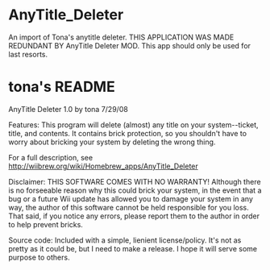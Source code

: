 # AnyTitle_Deleter
An import of Tona's anytitle deleter.  THIS APPLICATION WAS MADE REDUNDANT BY AnyTitle Deleter MOD.  This app should only be used for last resorts.
 # tona's README
 AnyTitle Deleter 1.0
by tona
7/29/08

Features:
This program will delete (almost) any title on your system--ticket, title, 
and contents. It contains brick protection, so you shouldn't have to worry
about bricking your system by deleting the wrong thing.

For a full description, see
http://wiibrew.org/wiki/Homebrew_apps/AnyTitle_Deleter

Disclaimer:
THIS SOFTWARE COMES WITH NO WARRANTY!
Although there is no forseeable reason why this could brick your system, 
in the event that a bug or a future Wii update has allowed you to damage
your system in any way, the author of this software cannot be held 
responsible for you loss. That said, if you notice any errors, please
report them to the author in order to help prevent bricks.

Source code:
Included with a simple, lienient license/policy.
It's not as pretty as it could be, but I need to make a release.
I hope it will serve some purpose to others.
